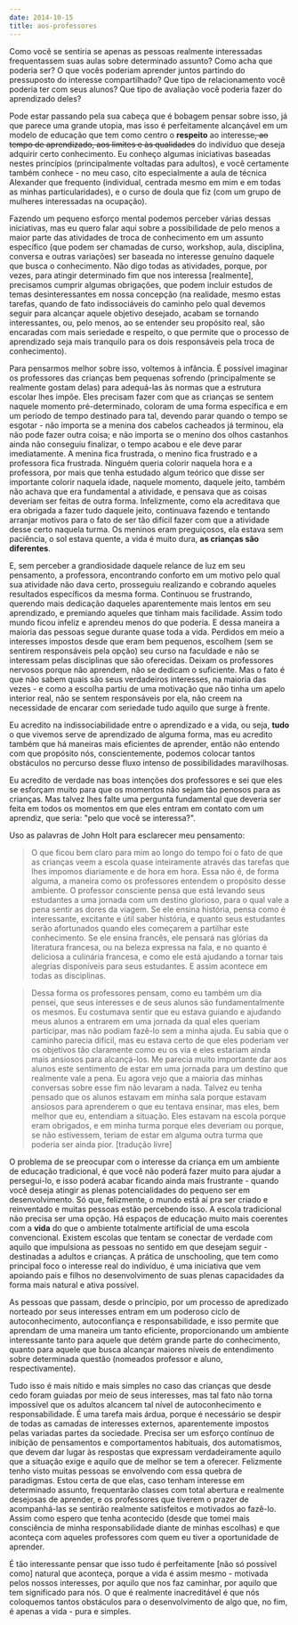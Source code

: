 ```yaml
---
date: 2014-10-15
title: aos-professores
---
```


Como você se sentiria se apenas as pessoas realmente interessadas frequentassem suas aulas sobre determinado assunto? Como acha que poderia ser? O que vocês poderiam aprender juntos partindo do pressuposto do interesse compartilhado? Que tipo de relacionamento você poderia ter com seus alunos? Que tipo de avaliação você poderia fazer do aprendizado deles?

Pode estar passando pela sua cabeça que é bobagem pensar sobre isso, já que parece uma grande utopia, mas isso é perfeitamente alcançável em um modelo de educação que tem como centro o <b>respeito</b> ao interesse<s>, ao tempo de aprendizado, aos limites e às qualidades</s> do indivíduo que deseja adquirir certo conhecimento. Eu conheço algumas iniciativas baseadas nestes princípios (principalmente voltadas para adultos), e você certamente também conhece - no meu caso, cito especialmente a aula de técnica Alexander que frequento (individual, centrada mesmo em mim e em todas as minhas particularidades), e o curso de doula que fiz (com um grupo de mulheres interessadas na ocupação).

Fazendo um pequeno esforço mental podemos perceber várias dessas iniciativas, mas eu quero falar aqui sobre a possibilidade de pelo menos a maior parte das atividades de troca de conhecimento em um assunto específico (que podem ser chamadas de curso, workshop, aula, disciplina, conversa e outras variações) ser baseada no interesse genuíno daquele que busca o conhecimento. Não digo todas as atividades, porque, por vezes, para atingir determinado fim que nos interessa [realmente], precisamos cumprir algumas obrigações, que podem incluir estudos de temas desinteressantes em nossa concepção (na realidade, mesmo estas tarefas, quando de fato indissociáveis do caminho pelo qual devemos seguir para alcançar aquele objetivo desejado, acabam se tornando interessantes, ou, pelo menos, ao se entender seu propósito real, são encaradas com mais seriedade e respeito, o que permite que o processo de aprendizado seja mais tranquilo para os dois responsáveis pela troca de conhecimento).

Para pensarmos melhor sobre isso, voltemos à infância. É possível imaginar os professores das crianças bem pequenas sofrendo (principalmente se realmente gostam delas) para adequá-las às normas que a estrutura escolar lhes impõe. Eles precisam fazer com que as crianças se sentem naquele momento pré-determinado, coloram de uma forma específica e em um período de tempo destinado para tal, devendo parar quando o tempo se esgotar - não importa se a menina dos cabelos cacheados já terminou, ela não pode fazer outra coisa; e não importa se o menino dos olhos castanhos ainda não conseguiu finalizar, o tempo acabou e ele deve parar imediatamente. A menina fica frustrada, o menino fica frustrado e a professora fica frustrada. Ninguém queria colorir naquela hora e a professora, por mais que tenha estudado algum teórico que disse ser importante colorir naquela idade, naquele momento, daquele jeito, também não achava que era fundamental a atividade, e pensava que as coisas deveriam ser feitas de outra forma. Infelizmente, como ela acreditava que era obrigada a fazer tudo daquele jeito, continuava fazendo e tentando arranjar motivos para o fato de ser tão difícil fazer com que a atividade desse certo naquela turma. Os meninos eram preguiçosos, ela estava sem paciência, o sol estava quente, a vida é muito dura, <b>as crianças são diferentes</b>.

E, sem perceber a grandiosidade daquele relance de luz em seu pensamento, a professora, encontrando conforto em um motivo pelo qual sua atividade não dava certo, prosseguiu realizando e cobrando aqueles resultados específicos da mesma forma. Continuou se frustrando, querendo mais dedicação daqueles aparentemente mais lentos em seu aprendizado, e premiando aqueles que tinham mais facilidade. Assim todo mundo ficou infeliz e aprendeu menos do que poderia. E dessa maneira a maioria das pessoas segue durante quase toda a vida. Perdidos em meio a interesses impostos desde que eram bem pequenos, escolhem (sem se sentirem responsáveis pela opção) seu curso na faculdade e não se interessam pelas disciplinas que são oferecidas. Deixam os professores nervosos porque não aprendem, não se dedicam o suficiente. Mas o fato é que não sabem quais são seus verdadeiros interesses, na maioria das vezes - e como a escolha partiu de uma motivação que não tinha um apelo interior real, não se sentem responsáveis por ela, não creem na necessidade de encarar com seriedade tudo aquilo que surge à frente.

Eu acredito na indissociabilidade entre o aprendizado e a vida, ou seja, <b> tudo </b> o que vivemos serve de aprendizado de alguma forma, mas eu acredito também que há maneiras mais eficientes de aprender, então não entendo com que propósito nós, conscientemente, podemos colocar tantos obstáculos no percurso desse fluxo intenso de possibilidades maravilhosas.

Eu acredito de verdade nas boas intenções dos professores e sei que eles se esforçam muito para que os momentos não sejam tão penosos para as crianças. Mas talvez lhes falte uma pergunta fundamental que deveria ser feita em todos os momentos em que eles entram em contato com um aprendiz, que seria: "pelo que você se interessa?".

Uso as palavras de John Holt para esclarecer meu pensamento:

>O que ficou bem claro para mim ao longo do tempo foi o fato de que as crianças veem a escola quase inteiramente através das tarefas que lhes impomos diariamente e de hora em hora. Essa não é, de forma alguma, a maneira como os professores entendem o propósito desse ambiente. O professor consciente pensa que está levando seus estudantes a uma jornada com um destino glorioso, para o qual vale a pena sentir as dores da viagem. Se ele ensina história, pensa como é interessante, excitante e útil saber história, e quanto seus estudantes serão afortunados quando eles começarem a partilhar este conhecimento. Se ele ensina francês, ele pensará nas glórias da literatura francesa, ou na beleza expressa na fala, e no quanto é deliciosa a culinária francesa, e como ele está ajudando a tornar tais alegrias disponíveis para seus estudantes. E assim acontece em todas as disciplinas.

>Dessa forma os professores pensam, como eu também um dia pensei, que seus interesses e de seus alunos são fundamentalmente os mesmos. Eu costumava sentir que eu estava guiando e ajudando meus alunos a entrarem em uma jornada da qual eles queriam participar, mas não podiam fazê-lo sem a minha ajuda. Eu sabia que o caminho parecia difícil, mas eu estava certo de que eles poderiam ver os objetivos tão claramente como eu os via e eles estariam ainda mais ansiosos para alcançá-los. Me parecia muito importante dar aos alunos este sentimento de estar em uma jornada para um destino que realmente vale a pena. Eu agora vejo que a maioria das minhas conversas sobre esse fim não levaram a nada. Talvez eu tenha pensado que os alunos estavam em minha sala porque estavam ansiosos para aprenderem o que eu tentava ensinar, mas eles, bem melhor que eu, entendiam a situação. Eles estavam na escola porque eram obrigados, e em minha turma porque eles deveriam ou porque, se não estivessem, teriam de estar em alguma outra turma que poderia ser ainda pior. [tradução livre]

O problema de se preocupar com o interesse da criança em um ambiente de educação tradicional, é que você não poderá fazer muito para ajudar a persegui-lo, e isso poderá acabar ficando ainda mais frustrante - quando você deseja atingir as plenas potencialidades do pequeno ser em desenvolvimento. Só que, felizmente, o mundo está aí pra ser criado e reinventado e muitas pessoas estão percebendo isso. A escola tradicional não precisa ser uma opção. Há espaços de educação muito mais coerentes com a <b>vida</b> do que o ambiente totalmente artificial de uma escola convencional. Existem escolas que tentam se conectar de verdade com aquilo que impulsiona as pessoas no sentido em que desejam seguir - destinadas a adultos e crianças. A prática de unschooling, que tem como principal foco o interesse real do indivíduo, é uma iniciativa que vem apoiando pais e filhos no desenvolvimento de suas plenas capacidades da forma mais natural e ativa possível.

As pessoas que passam, desde o princípio, por um processo de apredizado norteado por seus interesses entram em um poderoso ciclo de autoconhecimento, autoconfiança e responsabilidade, e isso permite que aprendam de uma maneira um tanto eficiente, proporcionando um ambiente interessante tanto para aquele que detém grande parte do conhecimento, quanto para aquele que busca alcançar maiores níveis de entendimento sobre determinada questão (nomeados professor e aluno, respectivamente). 

Tudo isso é mais nítido e mais simples no caso das crianças que desde cedo foram guiadas por meio de seus interesses, mas tal fato não torna impossível que os adultos alcancem tal nível de autoconhecimento e responsabilidade. É uma tarefa mais árdua, porque é necessário se despir de todas as camadas de interesses externos, aparentemente impostos pelas variadas partes da sociedade. Precisa ser um esforço contínuo de inibição de pensamentos e comportamentos habituais, dos automatismos, que devem dar lugar às respostas que expressam verdadeiramente aquilo que a situação exige e aquilo que de melhor se tem a oferecer. Felizmente tenho visto muitas pessoas se envolvendo com essa quebra de paradigmas. Estou certa de que elas, caso tenham interesse em determinado assunto, frequentarão classes com total abertura e realmente desejosas de aprender, e os professores que tiverem o prazer de acompanhá-las se sentirão realmente satisfeitos e motivados ao fazê-lo. Assim como espero que tenha acontecido (desde que tomei mais consciência de minha responsabilidade diante de minhas escolhas) e que aconteça com aqueles professores com quem eu tiver a oportunidade de aprender.

É tão interessante pensar que isso tudo é perfeitamente [não só possível como] natural que aconteça, porque a vida é assim mesmo - motivada pelos nossos interesses, por aquilo que nos faz caminhar, por aquilo que tem significado para nós. O que é realmente inacreditável é que nós coloquemos tantos obstáculos para o desenvolvimento de algo que, no fim, é apenas a vida - pura e simples.